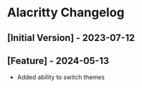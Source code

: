 # Alacritty Changelog

## [Initial Version] - 2023-07-12

## [Feature] - 2024-05-13

- Added ability to switch themes